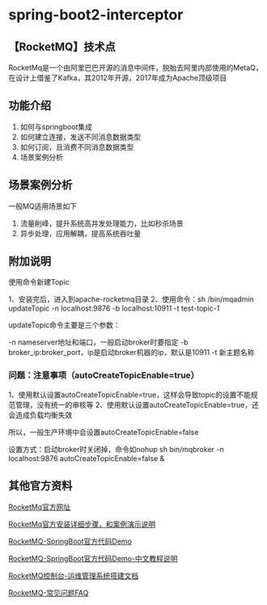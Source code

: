 # spring-boot2-interceptor

## 【RocketMQ】技术点

RocketMq是一个由阿里巴巴开源的消息中间件，脱胎去阿里内部使用的MetaQ，在设计上借鉴了Kafka，其2012年开源，2017年成为Apache顶级项目

## 功能介绍

1. 如何与springboot集成
2. 如何建立连接，发送不同消息数据类型
3. 如何订阅，且消费不同消息数据类型
4. 场景案例分析

## 场景案例分析

一般MQ适用场景如下

1. 流量削峰，提升系统高并发处理能力，比如秒杀场景
2. 异步处理，应用解耦，提高系统吞吐量

## 附加说明

使用命令新建Topic

1、安装完后，进入到apache-rocketmq目录
2、使用命令：sh /bin/mqadmin updateTopic -n localhost:9876 -b localhost:10911 -t test-topic-1

updateTopic命令主要是三个参数：

-n nameserver地址和端口，一般启动broker时要指定
-b broker_ip:broker_port，ip是启动broker机器的ip，默认是10911
-t 新主题名称

### 问题：注意事项（autoCreateTopicEnable=true）

1、使用默认设置autoCreateTopicEnable=true，这样会导致topic的设置不能规范管理，没有统一的审核等
2、使用默认设置autoCreateTopicEnable=true，还会造成负载均衡失效

所以，一般生产环境中会设置autoCreateTopicEnable=false

设置方式：启动broker时关闭掉，命令如nohup sh bin/mqbroker -n localhost:9876 autoCreateTopicEnable=false &

## 其他官方资料

[RocketMq官方网址](http://rocketmq.apache.org/)

[RocketMq官方安装详细步骤，和案例演示说明](http://rocketmq.apache.org/docs/quick-start/)

[RocketMQ-SpringBoot官方代码Demo](https://github.com/hemin1003/rocketmq-spring)

[RocketMQ-SpringBoot官方代码Demo-中文教程说明](https://github.com/hemin1003/rocketmq-spring/blob/master/README_zh_CN.md)

[RocketMQ控制台-运维管理系统搭建文档](https://github.com/apache/rocketmq-externals/blob/master/rocketmq-console/doc/1_0_0/UserGuide_CN.md)

[RocketMQ-常见问题FAQ](https://github.com/hemin1003/rocketmq-spring/blob/master/README_zh_CN.md)